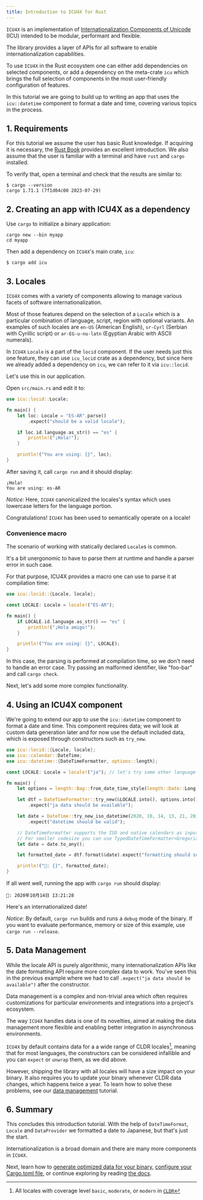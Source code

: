 ```yaml
---
title: Introduction to ICU4X for Rust
---
```




`ICU4X` is an implementation of [Internationalization Components of Unicode](http://site.icu-project.org/) (ICU) intended to be modular, performant and flexible.

The library provides a layer of APIs for all software to enable internationalization capabilities.

To use `ICU4X` in the Rust ecosystem one can either add dependencies on selected components, or add a dependency on the meta-crate `icu` which brings the full selection of components in the most user-friendly configuration of features.

In this tutorial we are going to build up to writing an app that uses the `icu::datetime` component to format a date and time, covering various topics in the process.

## 1. Requirements

For this tutorial we assume the user has basic Rust knowledge. If acquiring it is necessary, the [Rust Book](https://doc.rust-lang.org/book/) provides an excellent introduction.
We also assume that the user is familiar with a terminal and have `rust` and `cargo` installed.

To verify that, open a terminal and check that the results are similar to:

```shell
$ cargo --version
cargo 1.71.1 (7f1d04c00 2023-07-29)
```

## 2. Creating an app with ICU4X as a dependency

Use `cargo` to initialize a binary application:

```shell
cargo new --bin myapp
cd myapp
```

Then add a dependency on `ICU4X`'s main crate, `icu`:

```shell
$ cargo add icu
```

## 3. Locales

`ICU4X` comes with a variety of components allowing to manage various facets of software internationalization.

Most of those features depend on the selection of a `Locale` which is a particular combination of language, script, region with optional variants. An examples of such locales are `en-US` (American English), `sr-Cyrl` (Serbian with Cyrillic script) or `ar-EG-u-nu-latn` (Egyptian Arabic with ASCII numerals).

In `ICU4X` `Locale` is a part of the `locid` component. If the user needs just this one feature, they can use `icu_locid` crate as a dependency, but since here we already added a dependency on `icu`, we can refer to it via `icu::locid`.

Let's use this in our application.

Open `src/main.rs` and edit it to:

```rust
use icu::locid::Locale;

fn main() {
    let loc: Locale = "ES-AR".parse()
        .expect("should be a valid locale");

    if loc.id.language.as_str() == "es" {
        println!("¡Hola!");
    }

    println!("You are using: {}", loc);
}
```

After saving it, call `cargo run` and it should display:

```text
¡Hola!
You are using: es-AR
```

*Notice:* Here, `ICU4X` canonicalized the locales's syntax which uses lowercase letters for the language portion.

Congratulations! `ICU4X` has been used to semantically operate on a locale!

### Convenience macro

The scenario of working with statically declared `Locale`s is common.

It's a bit unergonomic to have to parse them at runtime and handle a parser error in such case.

For that purpose, ICU4X provides a macro one can use to parse it at compilation time:

```rust
use icu::locid::{Locale, locale};

const LOCALE: Locale = locale!("ES-AR");

fn main() {
    if LOCALE.id.language.as_str() == "es" {
        println!("¡Hola amigo!");
    }

    println!("You are using: {}", LOCALE);
}
```

In this case, the parsing is performed at compilation time, so we don't need to handle an error case. Try passing an malformed identifier, like "foo-bar" and call `cargo check`.

Next, let's add some more complex functionality.

## 4. Using an ICU4X component

We're going to extend our app to use the `icu::datetime` component to format a date and time. This component requires data; we will look at custom data generation later and for now use the default included data,
which is exposed through constructors such as `try_new`.

```rust
use icu::locid::{Locale, locale};
use icu::calendar::DateTime;
use icu::datetime::{DateTimeFormatter, options::length};

const LOCALE: Locale = locale!("ja"); // let's try some other language

fn main() {
    let options = length::Bag::from_date_time_style(length::Date::Long, length::Time::Medium);

    let dtf = DateTimeFormatter::try_new(&LOCALE.into(), options.into())
        .expect("ja data should be available");

    let date = DateTime::try_new_iso_datetime(2020, 10, 14, 13, 21, 28)
        .expect("datetime should be valid");

    // DateTimeFormatter supports the ISO and native calendars as input via DateTime<AnyCalendar>.
    // For smaller codesize you can use TypedDateTimeFormatter<Gregorian> with a DateTime<Gregorian>
    let date = date.to_any();

    let formatted_date = dtf.format(&date).expect("formatting should succeed");

    println!("📅: {}", formatted_date);
}
```

If all went well, running the app with `cargo run` should display:

```text
📅: 2020年10月14日 13:21:28
```

Here's an internationalized date!

*Notice:* By default, `cargo run` builds and runs a `debug` mode of the binary. If you want to evaluate performance, memory or size of this example, use `cargo run --release`.


## 5. Data Management

While the locale API is purely algorithmic, many internationalization APIs like the date formatting API require more complex data to work. You've seen this in the previous example where we had to call `.expect("ja data should be available")` after the constructor.

Data management is a complex and non-trivial area which often requires customizations for particular environments and integrations into a project's ecosystem.

The way `ICU4X` handles data is one of its novelties, aimed at making the data management more flexible and enabling better integration in asynchronous environments.

`ICU4X` by default contains data for a a wide range of CLDR locales[^1], meaning that for most languages, the constructors can be considered infallible and you can `expect` or `unwrap` them, as we did above.

However, shipping the library with all locales will have a size impact on your binary. It also requires you to update your binary whenever CLDR data changes, which happens twice a year. To learn how to solve these problems, see our [data management](/icu4x-docs/1_5/tutorials/data-management) tutorial.

[^1]: All locales with coverage level `basic`, `moderate`, or `modern` in [`CLDR`](https://github.com/unicode-org/cldr-json/blob/main/cldr-json/cldr-core/coverageLevels.json)

## 6. Summary

This concludes this introduction tutorial. With the help of `DateTimeFormat`, `Locale` and `DataProvider` we formatted a date to Japanese, but that's just the start. 

Internationalization is a broad domain and there are many more components in `ICU4X`.

Next, learn how to [generate optimized data for your binary](data-management.md), [configure your Cargo.toml file](/icu4x-docs/1_5/tutorials/rust), or continue exploring by reading [the docs](https://docs.rs/icu/1.5.0/).



